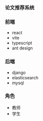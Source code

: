 ### 论文推荐系统

### 前端

- react
- vite
- typescript
- ant design

### 后端

- django
- elasticsearch 
- mysql


### 角色

- 教师
- 学生
